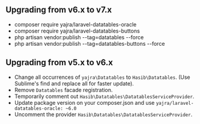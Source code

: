 ## Upgrading from v6.x to v7.x
  - composer require yajra/laravel-datatables-oracle 
  - composer require yajra/laravel-datatables-buttons
  - php artisan vendor:publish --tag=datatables --force
  - php artisan vendor:publish --tag=datatables-buttons --force

## Upgrading from v5.x to v6.x
  - Change all occurrences of `yajra\Datatables` to `Hasib\Datatables`. (Use Sublime's find and replace all for faster update). 
  - Remove `Datatables` facade registration.
  - Temporarily comment out `Hasib\Datatables\DatatablesServiceProvider`.
  - Update package version on your composer.json and use `yajra/laravel-datatables-oracle: ~6.0`
  - Uncomment the provider `Hasib\Datatables\DatatablesServiceProvider`. 
